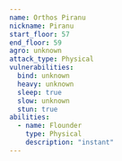 ```yaml
---
name: Orthos Piranu
nickname: Piranu
start_floor: 57
end_floor: 59
agro: unknown
attack_type: Physical
vulnerabilities:
  bind: unknown
  heavy: unknown
  sleep: true
  slow: unknown
  stun: true
abilities:
  - name: Flounder
    type: Physical
    description: "instant"
---
```

